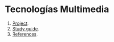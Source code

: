 # Tecnologías Multimedia

1. [Project](https://github.com/Tecnologias-multimedia/intercom).
2. [Study guide](https://tecnologias-multimedia.github.io/study_guide).
3. [References](https://tecnologias-multimedia.github.io/references).

